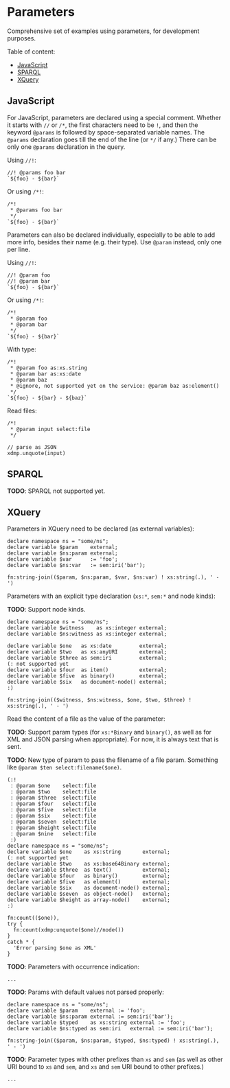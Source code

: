 # Parameters

Comprehensive set of examples using parameters, for development purposes.

Table of content:

- [JavaScript](#javascript)
- [SPARQL](#sparql)
- [XQuery](#xquery)

## JavaScript

For JavaScript, parameters are declared using a special comment.  Whether it
starts with `//` or `/*`, the first characters need to be `!`, and then the
keyword `@params` is followed by space-separated variable names.  The `@params`
declaration goes till the end of the line (or `*/` if any.)  There can be only
one `@params` declaration in the query.

Using `//!`:

```sjs
//! @params foo bar
`${foo} - ${bar}`
```

Or using `/*!`:

```sjs
/*!
 * @params foo bar
 */
`${foo} - ${bar}`
```

Parameters can also be declared individually, especially to be able to add more
info, besides their name (e.g. their type).  Use `@param` instead, only one per
line.

Using `//!`:

```sjs
//! @param foo
//! @param bar
`${foo} - ${bar}`
```

Or using `/*!`:

```sjs
/*!
 * @param foo
 * @param bar
 */
`${foo} - ${bar}`
```

With type:

```sjs
/*!
 * @param foo as:xs.string
 * @param bar as:xs:date
 * @param baz
 * @ignore, not supported yet on the service: @param baz as:element()
 */
`${foo} - ${bar} - ${baz}`
```

Read files:

```sjs
/*!
 * @param input select:file
 */

// parse as JSON
xdmp.unquote(input)
```

## SPARQL

**TODO**: SPARQL not supported yet.

## XQuery

Parameters in XQuery need to be declared (as external variables):

```xqy
declare namespace ns = "some/ns";
declare variable $param    external;
declare variable $ns:param external;
declare variable $var      := 'foo';
declare variable $ns:var   := sem:iri('bar');

fn:string-join(($param, $ns:param, $var, $ns:var) ! xs:string(.), ' - ')
```

Parameters with an explicit type declaration (`xs:*`, `sem:*` and node kinds):

**TODO**: Support node kinds.

```xqy
declare namespace ns = "some/ns";
declare variable $witness    as xs:integer external;
declare variable $ns:witness as xs:integer external;

declare variable $one   as xs:date         external;
declare variable $two   as xs:anyURI       external;
declare variable $three as sem:iri         external;
(: not supported yet
declare variable $four  as item()          external;
declare variable $five  as binary()        external;
declare variable $six   as document-node() external;
:)

fn:string-join(($witness, $ns:witness, $one, $two, $three) ! xs:string(.), ' - ')
```

Read the content of a file as the value of the parameter:

**TODO**: Support param types (for `xs:*Binary` and `binary()`, as well as for
XML and JSON parsing when appropriate).  For now, it is always text that is
sent.

**TODO**: New type of param to pass the filename of a file param.  Something
like `@param $ten select:filename($one)`.

```xqy
(:!
 : @param $one    select:file
 : @param $two    select:file
 : @param $three  select:file
 : @param $four   select:file
 : @param $five   select:file
 : @param $six    select:file
 : @param $seven  select:file
 : @param $height select:file
 : @param $nine   select:file
 :)
declare namespace ns = "some/ns";
declare variable $one    as xs:string       external;
(: not supported yet
declare variable $two    as xs:base64Binary external;
declare variable $three  as text()          external;
declare variable $four   as binary()        external;
declare variable $five   as element()       external;
declare variable $six    as document-node() external;
declare variable $seven  as object-node()   external;
declare variable $height as array-node()    external;
:)

fn:count(($one)),
try {
  fn:count(xdmp:unquote($one)//node())
}
catch * {
  'Error parsing $one as XML'
}
```

**TODO**: Parameters with occurrence indication:

```
...
```

**TODO**: Params with default values not parsed properly:

```xqy
declare namespace ns = "some/ns";
declare variable $param    external := 'foo';
declare variable $ns:param external := sem:iri('bar');
declare variable $typed    as xs:string external := 'foo';
declare variable $ns:typed as sem:iri   external := sem:iri('bar');

fn:string-join(($param, $ns:param, $typed, $ns:typed) ! xs:string(.), ' - ')
```

**TODO**: Parameter types with other prefixes than `xs` and `sem` (as well as
other URI bound to `xs` and `sem`, and `xs` and `sem` URI bound to other
prefixes.)

```
...
```
